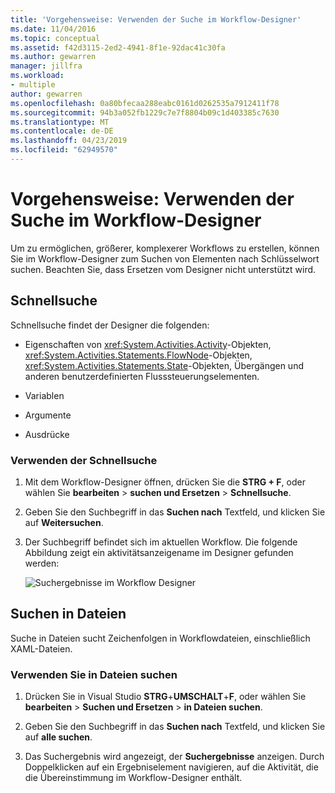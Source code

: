 ```yaml
---
title: 'Vorgehensweise: Verwenden der Suche im Workflow-Designer'
ms.date: 11/04/2016
ms.topic: conceptual
ms.assetid: f42d3115-2ed2-4941-8f1e-92dac41c30fa
ms.author: gewarren
manager: jillfra
ms.workload:
- multiple
author: gewarren
ms.openlocfilehash: 0a80bfecaa288eabc0161d0262535a7912411f78
ms.sourcegitcommit: 94b3a052fb1229c7e7f8804b09c1d403385c7630
ms.translationtype: MT
ms.contentlocale: de-DE
ms.lasthandoff: 04/23/2019
ms.locfileid: "62949570"
---
```

# <a name="how-to-use-search-in-the-workflow-designer"></a>Vorgehensweise: Verwenden der Suche im Workflow-Designer

Um zu ermöglichen, größerer, komplexerer Workflows zu erstellen, können Sie im Workflow-Designer zum Suchen von Elementen nach Schlüsselwort suchen. Beachten Sie, dass Ersetzen vom Designer nicht unterstützt wird.

## <a name="quick-find"></a>Schnellsuche

Schnellsuche findet der Designer die folgenden:

- Eigenschaften von <xref:System.Activities.Activity>-Objekten, <xref:System.Activities.Statements.FlowNode>-Objekten, <xref:System.Activities.Statements.State>-Objekten, Übergängen und anderen benutzerdefinierten Flusssteuerungselementen.

- Variablen

- Argumente

- Ausdrücke

### <a name="use-quick-find"></a>Verwenden der Schnellsuche

1. Mit dem Workflow-Designer öffnen, drücken Sie die **STRG + F**, oder wählen Sie **bearbeiten** > **suchen und Ersetzen** > **Schnellsuche**.

2. Geben Sie den Suchbegriff in das **Suchen nach** Textfeld, und klicken Sie auf **Weitersuchen**.

3. Der Suchbegriff befindet sich im aktuellen Workflow. Die folgende Abbildung zeigt ein aktivitätsanzeigename im Designer gefunden werden:

   ![Suchergebnisse im Workflow Designer](../workflow-designer/media/designersearch.png)

## <a name="find-in-files"></a>Suchen in Dateien

Suche in Dateien sucht Zeichenfolgen in Workflowdateien, einschließlich XAML-Dateien.

### <a name="use-find-in-files"></a>Verwenden Sie in Dateien suchen

1. Drücken Sie in Visual Studio **STRG**+**UMSCHALT**+**F**, oder wählen Sie **bearbeiten**  >   **Suchen und Ersetzen** > **in Dateien suchen**.

2. Geben Sie den Suchbegriff in das **Suchen nach** Textfeld, und klicken Sie auf **alle suchen**.

3. Das Suchergebnis wird angezeigt, der **Suchergebnisse** anzeigen. Durch Doppelklicken auf ein Ergebniselement navigieren, auf die Aktivität, die die Übereinstimmung im Workflow-Designer enthält.